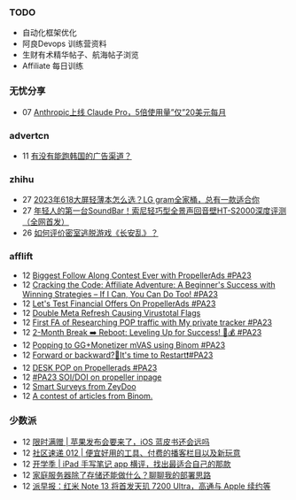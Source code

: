 ### TODO
-  自动化框架优化
-  阿良Devops 训练营资料
-  生财有术精华帖子、航海帖子浏览
-  Affiliate 每日训练

### 无忧分享
<!-- ruyo:START -->
-  07 [Anthropic上线 Claude Pro，5倍使用量”仅”20美元每月](https://51.ruyo.net/18472.html)<!-- ruyo:END -->

### advertcn
<!-- advertcn:START -->
-  11 [有没有能跑韩国的广告渠道？](https://www.advertcn.com/forum.php?mod=viewthread&tid=112046)<!-- advertcn:END -->

### zhihu
<!-- zhihu:START -->
-  27 [2023年618大屏轻薄本怎么选？LG gram全家桶，总有一款适合你](http://zhuanlan.zhihu.com/p/632641888?utm_campaign=rss&utm_medium=rss&utm_source=rss&utm_content=title)
-  27 [年轻人的第一台SoundBar！索尼轻巧型全景声回音壁HT-S2000深度评测（全网首发）](http://zhuanlan.zhihu.com/p/630990296?utm_campaign=rss&utm_medium=rss&utm_source=rss&utm_content=title)
-  26 [如何评价密室逃脱游戏《长安乱》？](http://www.zhihu.com/question/563950552/answer/3045961312?utm_campaign=rss&utm_medium=rss&utm_source=rss&utm_content=title)<!-- zhihu:END -->

### afflift
<!-- afflift:START -->
-  12 [Biggest Follow Along Contest Ever with PropellerAds #PA23](https://afflift.com/f/threads/biggest-follow-along-contest-ever-with-propellerads-pa23.11543/)
-  12 [Cracking the Code: Affiliate Adventure: A Beginner&#39;s Success with Winning Strategies – If I Can, You Can Do Too! #PA23](https://afflift.com/f/threads/cracking-the-code-affiliate-adventure-a-beginners-success-with-winning-strategies-%E2%80%93-if-i-can-you-can-do-too-pa23.11559/)
-  12 [Let&#39;s Test Financial Offers On PropellerAds #PA23](https://afflift.com/f/threads/lets-test-financial-offers-on-propellerads-pa23.11558/)
-  12 [Double Meta Refresh Causing Virustotal Flags](https://afflift.com/f/threads/double-meta-refresh-causing-virustotal-flags.11617/)
-  12 [First FA of Researching POP traffic with My private tracker #PA23](https://afflift.com/f/threads/first-fa-of-researching-pop-traffic-with-my-private-tracker-pa23.11552/)
-  12 [2-Month Break ➡️ Reboot: Leveling Up for Success! 💼💰 #PA23](https://afflift.com/f/threads/2-month-break-%E2%9E%A1%EF%B8%8F-reboot-leveling-up-for-success-%F0%9F%92%BC%F0%9F%92%B0-pa23.11560/)
-  12 [Popping to GG+Monetizer mVAS using Binom #PA23](https://afflift.com/f/threads/popping-to-gg-monetizer-mvas-using-binom-pa23.11614/)
-  12 [Forward or backward?🥺It&#39;s time to Restart❗#PA23](https://afflift.com/f/threads/forward-or-backward-%F0%9F%A5%BAits-time-to-restart%E2%9D%97-pa23.11550/)
-  12 [DESK POP on Propellerads #PA23](https://afflift.com/f/threads/desk-pop-on-propellerads-pa23.11579/)
-  12 [#PA23 SOI/DOI on propeller inpage](https://afflift.com/f/threads/pa23-soi-doi-on-propeller-inpage.11551/)
-  12 [Smart Surveys from ZeyDoo](https://afflift.com/f/threads/smart-surveys-from-zeydoo.10505/)
-  12 [A contest of articles from Binom.](https://afflift.com/f/threads/a-contest-of-articles-from-binom.11620/)<!-- afflift:END -->

### 少数派
<!-- sspai:START -->
-  12 [限时满赠 | 苹果发布会要来了，iOS 蓝皮书还会远吗](https://sspai.com/post/82880)
-  12 [社区速递 012 | 便宜好用的工具、付费的播客栏目以及新玩意](https://sspai.com/post/82869)
-  12 [开学季 | iPad 手写笔记 app 横评，找出最适合自己的那款](https://sspai.com/post/82865)
-  12 [家庭服务器除了存储还能做什么？聊聊我的部署思路](https://sspai.com/post/82512)
-  12 [派早报：红米 Note 13 将首发天玑 7200 Ultra，高通与 Apple 续约等](https://sspai.com/post/82862)<!-- sspai:END -->
